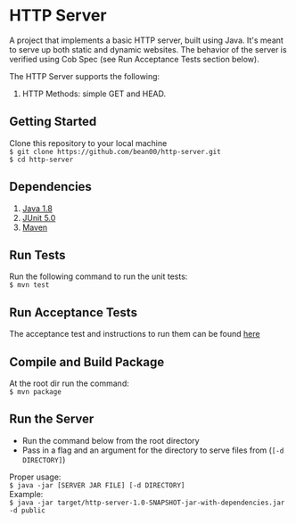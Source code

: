 # HTTP Server

A project that implements a basic HTTP server, built using Java. It's meant to serve up both static and dynamic websites. The behavior of the server is verified using Cob Spec (see Run Acceptance Tests section below).

The HTTP Server supports the following:
1. HTTP Methods: simple GET and HEAD.

## Getting Started
Clone this repository to your local machine
<br>
```$ git clone https://github.com/bean00/http-server.git```
<br>
```$ cd http-server```

## Dependencies
1. [Java 1.8](http://docs.oracle.com/javase/8/docs/)
2. [JUnit 5.0](http://junit.org/junit5/docs/current/user-guide/)
3. [Maven](https://maven.apache.org)

## Run Tests
Run the following command to run the unit tests: <br>
```$ mvn test```

## Run Acceptance Tests
The acceptance test and instructions to run them can be found [here](https://github.com/8thlight/cob_spec) 

## Compile and Build Package
At the root dir run the command:<br>
```$ mvn package```

## Run the Server
- Run the command below from the root directory
- Pass in a flag and an argument for the directory to serve files from (```[-d DIRECTORY]```)

Proper usage:<br>
```$ java -jar [SERVER JAR FILE] [-d DIRECTORY]```<br>
Example:<br>
```$ java -jar target/http-server-1.0-SNAPSHOT-jar-with-dependencies.jar -d public```


